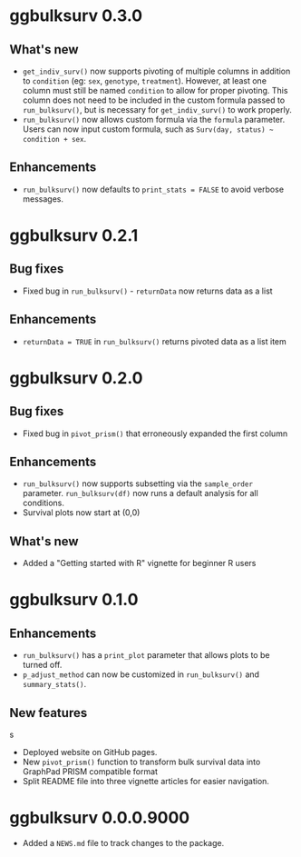 # ggbulksurv 0.3.0

## What's new
* `get_indiv_surv()` now supports pivoting of multiple columns in addition to `condition` (eg: `sex`, `genotype`, `treatment`). However, at least one column must still be named `condition` to allow for proper pivoting. This column does not need to be included in the custom formula passed to `run_bulksurv()`, but is necessary for `get_indiv_surv()` to work properly. 
* `run_bulksurv()` now allows custom formula via the `formula` parameter. Users can now input custom formula, such as `Surv(day, status) ~ condition + sex`. 


## Enhancements
* `run_bulksurv()` now defaults to `print_stats = FALSE` to avoid verbose messages.

# ggbulksurv 0.2.1

## Bug fixes
* Fixed bug in `run_bulksurv()` - `returnData` now returns data as a list

## Enhancements
* `returnData = TRUE` in `run_bulksurv()` returns pivoted data as a list item

# ggbulksurv 0.2.0

## Bug fixes
* Fixed bug in `pivot_prism()` that erroneously expanded the first column

## Enhancements
* `run_bulksurv()` now supports subsetting via the `sample_order` parameter. `run_bulksurv(df)` now runs a default analysis for all conditions.
* Survival plots now start at (0,0)

## What's new
* Added a "Getting started with R" vignette for beginner R users

# ggbulksurv 0.1.0

## Enhancements

* `run_bulksurv()` has a `print_plot` parameter that allows plots to be turned off. 
* `p_adjust_method` can now be customized in `run_bulksurv()` and `summary_stats()`.

## New features
s
* Deployed website on GitHub pages. 
* New `pivot_prism()` function to transform bulk survival data into GraphPad PRISM compatible format
* Split README file into three vignette articles for easier navigation. 

# ggbulksurv 0.0.0.9000

* Added a `NEWS.md` file to track changes to the package.

